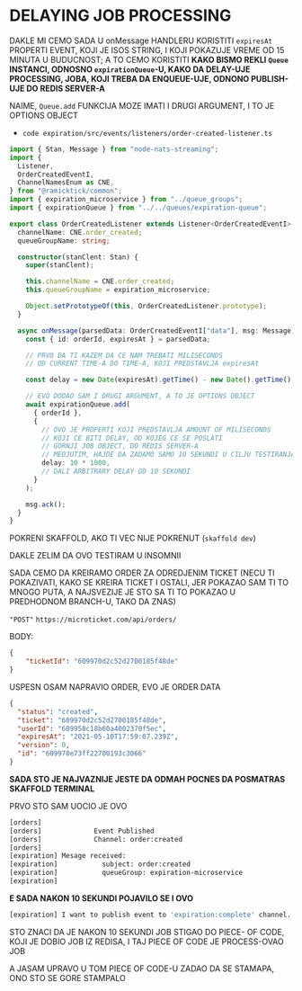 # DELAYING JOB PROCESSING

DAKLE MI CEMO SADA U onMessage HANDLERU KORISTITI `expiresAt` PROPERTI EVENT, KOJI JE ISOS STRING, I KOJI POKAZUJE VREME OD 15 MINUTA U BUDUCNOST; A TO CEMO KORISTITI **KAKO BISMO REKLI `Queue` INSTANCI, ODNOSNO `expirationQueue`-U, KAKO DA DELAY-UJE PROCESSING, JOBA, KOJI TREBA DA ENQUEUE-UJE, ODNONO PUBLISH-UJE DO REDIS SERVER-A**

NAIME, `Queue.add` FUNKCIJA MOZE IMATI I DRUGI ARGUMENT, I TO JE OPTIONS OBJECT

- `code expiration/src/events/listeners/order-created-listener.ts`

```ts
import { Stan, Message } from "node-nats-streaming";
import {
  Listener,
  OrderCreatedEventI,
  ChannelNamesEnum as CNE,
} from "@ramicktick/common";
import { expiration_microservice } from "../queue_groups";
import { expirationQueue } from "../../queues/expiration-queue";

export class OrderCreatedListener extends Listener<OrderCreatedEventI> {
  channelName: CNE.order_created;
  queueGroupName: string;

  constructor(stanClent: Stan) {
    super(stanClent);

    this.channelName = CNE.order_created;
    this.queueGroupName = expiration_microservice;

    Object.setPrototypeOf(this, OrderCreatedListener.prototype);
  }

  async onMessage(parsedData: OrderCreatedEventI["data"], msg: Message) {
    const { id: orderId, expiresAt } = parsedData;

    // PRVO DA TI KAZEM DA CE NAM TREBATI MILISECONDS
    // OD CURRENT TIME-A DO TIME-A, KOJI PREDSTAVLJA expiresAt

    const delay = new Date(expiresAt).getTime() - new Date().getTime();

    // EVO DODAO SAM I DRUGI ARGUMENT, A TO JE OPTIONS OBJECT
    await expirationQueue.add(
      { orderId },
      {
        // OVO JE PROPERTI KOJI PREDSTAVLJA AMOUNT OF MILISECONDS
        // KOJI CE BITI DELAY, OD KOJEG CE SE POSLATI
        // GORNJI JOB OBJECT, DO REDIS SERVER-A
        // MEDJUTIM, HAJDE DA ZADAMO SAMO 10 SEKUNDI U CILJU TESTIRANJA
        delay: 10 * 1000,
        // DALI ARBITRARY DELAY OD 10 SEKUNDI
      }
    );

    msg.ack();
  }
}

```

POKRENI SKAFFOLD, AKO TI VEC NIJE POKRENUT (`skaffold dev`)

DAKLE ZELIM DA OVO TESTIRAM U INSOMNII

SADA CEMO DA KREIRAMO ORDER ZA ODREDJENIM TICKET (NECU TI POKAZIVATI, KAKO SE KREIRA TICKET I OSTALI, JER POKAZAO SAM TI TO MNOGO PUTA, A NAJSVEZIJE JE STO SA TI TO POKAZAO U PREDHODNOM BRANCH-U, TAKO DA ZNAS)

`"POST"` `https://microticket.com/api/orders/`

BODY:

```json
{
	"ticketId": "609970d2c52d2700185f48de"
}
```

USPESN OSAM NAPRAVIO ORDER, EVO JE ORDER DATA

```json
{
  "status": "created",
  "ticket": "609970d2c52d2700185f48de",
  "userId": "609958c18b60a4002370f5ec",
  "expiresAt": "2021-05-10T17:59:07.239Z",
  "version": 0,
  "id": "609970e73ff22700193c3066"
}
```

**SADA STO JE NAJVAZNIJE JESTE DA ODMAH POCNES DA POSMATRAS SKAFFOLD TERMINAL**

PRVO STO SAM UOCIO JE OVO

```zsh
[orders] 
[orders]             Event Published
[orders]             Channel: order:created
[orders]
[expiration] Mesage received:
[expiration]           subject: order:created
[expiration]           queueGroup: expiration-microservice
[expiration]    
```

**E SADA NAKON 10 SEKUNDI POJAVILO SE I OVO**

```zsh
[expiration] I want to publish event to 'expiration:complete' channel. Event data --> orderId 609970e73ff22700193c3066
```

STO ZNACI DA JE NAKON 10 SEKUNDI JOB STIGAO DO PIECE- OF CODE, KOJI JE DOBIO JOB IZ REDISA, I TAJ PIECE OF CODE JE PROCESS-OVAO JOB

A JASAM UPRAVO U TOM PIECE OF CODE-U ZADAO DA SE STAMAPA, ONO STO SE GORE STAMPALO
